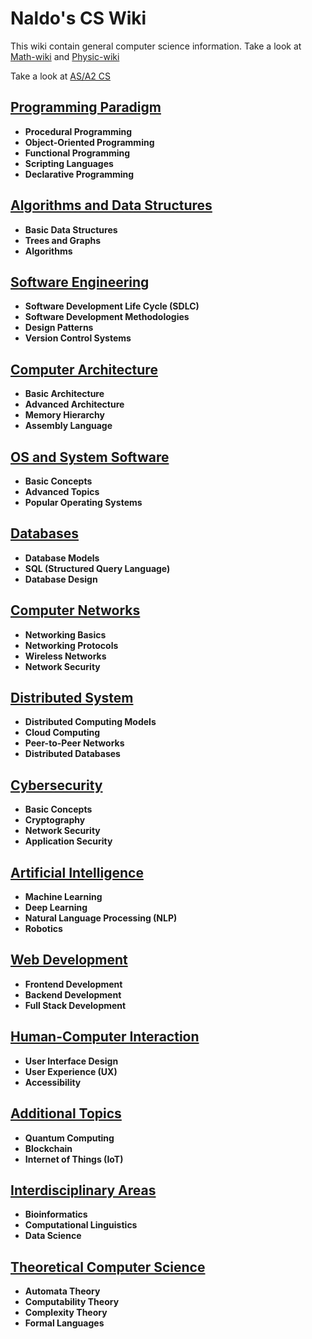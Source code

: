 # Naldo's CS Wiki

This wiki contain general computer science information.
Take a look at [Math-wiki](../math/math.md) and [Physic-wiki](../physic/physic.md)

Take a look at [AS/A2 CS](../as-a2-cs/cs.md)

## [Programming Paradigm](20.md)

- **Procedural Programming**
- **Object-Oriented Programming**
- **Functional Programming**
- **Scripting Languages**
- **Declarative Programming**

## [Algorithms and Data Structures](algorithms-and-data-structures.ipynb)

- **Basic Data Structures**
- **Trees and Graphs**
- **Algorithms**

## [Software Engineering](software-engineering.ipynb)

- **Software Development Life Cycle (SDLC)**
- **Software Development Methodologies**
- **Design Patterns**
- **Version Control Systems**

## [Computer Architecture](computer-architecture.ipynb)

- **Basic Architecture**
- **Advanced Architecture**
- **Memory Hierarchy**
- **Assembly Language**

## [OS and System Software](os-system-software.ipynb)

- **Basic Concepts**
- **Advanced Topics**
- **Popular Operating Systems**

## [Databases](databases.ipynb)

- **Database Models**
- **SQL (Structured Query Language)**
- **Database Design**

## [Computer Networks](computer-networks.ipynb)

- **Networking Basics**
- **Networking Protocols**
- **Wireless Networks**
- **Network Security**

## [Distributed System](distributed-system.ipynb)

- **Distributed Computing Models**
- **Cloud Computing**
- **Peer-to-Peer Networks**
- **Distributed Databases**

## [Cybersecurity](cybersecurity.ipynb)

- **Basic Concepts**
- **Cryptography**
- **Network Security**
- **Application Security**

## [Artificial Intelligence](artificial-intelligence.ipynb)

- **Machine Learning**
- **Deep Learning**
- **Natural Language Processing (NLP)**
- **Robotics**

## [Web Development](web-development.ipynb)

- **Frontend Development**
- **Backend Development**
- **Full Stack Development**

## [Human-Computer Interaction](human-computer-interaction.ipynb)

- **User Interface Design**
- **User Experience (UX)**
- **Accessibility**

## [Additional Topics](additional-topics.ipynb)

- **Quantum Computing**
- **Blockchain**
- **Internet of Things (IoT)**

## [Interdisciplinary Areas](interdisciplinary.ipynb)

- **Bioinformatics**
- **Computational Linguistics**
- **Data Science**

## [Theoretical Computer Science](theoretical-computer-science.ipynb)

- **Automata Theory**
- **Computability Theory**
- **Complexity Theory**
- **Formal Languages**
